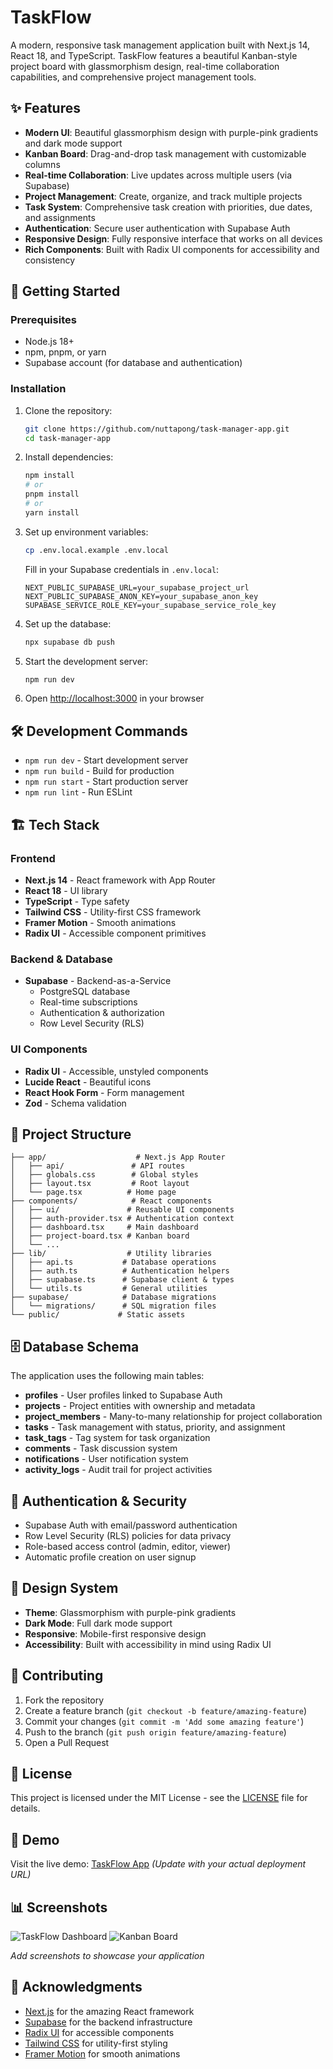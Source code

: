 # TaskFlow

A modern, responsive task management application built with Next.js 14, React 18, and TypeScript. TaskFlow features a beautiful Kanban-style project board with glassmorphism design, real-time collaboration capabilities, and comprehensive project management tools.

## ✨ Features

- **Modern UI**: Beautiful glassmorphism design with purple-pink gradients and dark mode support
- **Kanban Board**: Drag-and-drop task management with customizable columns
- **Real-time Collaboration**: Live updates across multiple users (via Supabase)
- **Project Management**: Create, organize, and track multiple projects
- **Task System**: Comprehensive task creation with priorities, due dates, and assignments
- **Authentication**: Secure user authentication with Supabase Auth
- **Responsive Design**: Fully responsive interface that works on all devices
- **Rich Components**: Built with Radix UI components for accessibility and consistency

## 🚀 Getting Started

### Prerequisites

- Node.js 18+ 
- npm, pnpm, or yarn
- Supabase account (for database and authentication)

### Installation

1. Clone the repository:
   ```bash
   git clone https://github.com/nuttapong/task-manager-app.git
   cd task-manager-app
   ```

2. Install dependencies:
   ```bash
   npm install
   # or
   pnpm install
   # or
   yarn install
   ```

3. Set up environment variables:
   ```bash
   cp .env.local.example .env.local
   ```
   
   Fill in your Supabase credentials in `.env.local`:
   ```
   NEXT_PUBLIC_SUPABASE_URL=your_supabase_project_url
   NEXT_PUBLIC_SUPABASE_ANON_KEY=your_supabase_anon_key
   SUPABASE_SERVICE_ROLE_KEY=your_supabase_service_role_key
   ```

4. Set up the database:
   ```bash
   npx supabase db push
   ```

5. Start the development server:
   ```bash
   npm run dev
   ```

6. Open [http://localhost:3000](http://localhost:3000) in your browser

## 🛠️ Development Commands

- `npm run dev` - Start development server
- `npm run build` - Build for production
- `npm run start` - Start production server
- `npm run lint` - Run ESLint

## 🏗️ Tech Stack

### Frontend
- **Next.js 14** - React framework with App Router
- **React 18** - UI library
- **TypeScript** - Type safety
- **Tailwind CSS** - Utility-first CSS framework
- **Framer Motion** - Smooth animations
- **Radix UI** - Accessible component primitives

### Backend & Database
- **Supabase** - Backend-as-a-Service
  - PostgreSQL database
  - Real-time subscriptions
  - Authentication & authorization
  - Row Level Security (RLS)

### UI Components
- **Radix UI** - Accessible, unstyled components
- **Lucide React** - Beautiful icons
- **React Hook Form** - Form management
- **Zod** - Schema validation

## 📁 Project Structure

```
├── app/                    # Next.js App Router
│   ├── api/               # API routes
│   ├── globals.css        # Global styles
│   ├── layout.tsx         # Root layout
│   └── page.tsx          # Home page
├── components/            # React components
│   ├── ui/               # Reusable UI components
│   ├── auth-provider.tsx # Authentication context
│   ├── dashboard.tsx     # Main dashboard
│   ├── project-board.tsx # Kanban board
│   └── ...
├── lib/                  # Utility libraries
│   ├── api.ts           # Database operations
│   ├── auth.ts          # Authentication helpers
│   ├── supabase.ts      # Supabase client & types
│   └── utils.ts         # General utilities
├── supabase/            # Database migrations
│   └── migrations/      # SQL migration files
└── public/             # Static assets
```

## 🗄️ Database Schema

The application uses the following main tables:

- **profiles** - User profiles linked to Supabase Auth
- **projects** - Project entities with ownership and metadata
- **project_members** - Many-to-many relationship for project collaboration
- **tasks** - Task management with status, priority, and assignment
- **task_tags** - Tag system for task organization
- **comments** - Task discussion system
- **notifications** - User notification system
- **activity_logs** - Audit trail for project activities

## 🔐 Authentication & Security

- Supabase Auth with email/password authentication
- Row Level Security (RLS) policies for data privacy
- Role-based access control (admin, editor, viewer)
- Automatic profile creation on user signup

## 🎨 Design System

- **Theme**: Glassmorphism with purple-pink gradients
- **Dark Mode**: Full dark mode support
- **Responsive**: Mobile-first responsive design
- **Accessibility**: Built with accessibility in mind using Radix UI

## 🤝 Contributing

1. Fork the repository
2. Create a feature branch (`git checkout -b feature/amazing-feature`)
3. Commit your changes (`git commit -m 'Add some amazing feature'`)
4. Push to the branch (`git push origin feature/amazing-feature`)
5. Open a Pull Request

## 📝 License

This project is licensed under the MIT License - see the [LICENSE](LICENSE) file for details.

## 🔗 Demo

Visit the live demo: [TaskFlow App](https://task-manager-app-demo.vercel.app) *(Update with your actual deployment URL)*

## 📊 Screenshots

![TaskFlow Dashboard](./public/screenshot-dashboard.png)
![Kanban Board](./public/screenshot-kanban.png)

*Add screenshots to showcase your application*

## 🙏 Acknowledgments

- [Next.js](https://nextjs.org/) for the amazing React framework
- [Supabase](https://supabase.com/) for the backend infrastructure
- [Radix UI](https://www.radix-ui.com/) for accessible components
- [Tailwind CSS](https://tailwindcss.com/) for utility-first styling
- [Framer Motion](https://www.framer.com/motion/) for smooth animations